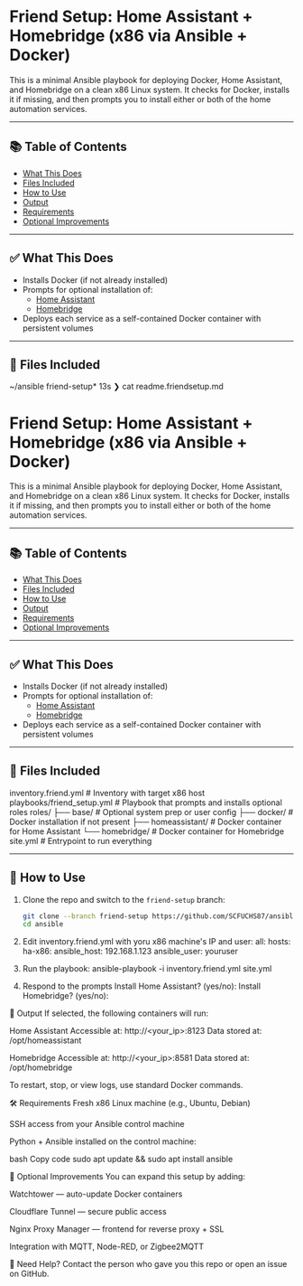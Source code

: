 # Friend Setup: Home Assistant + Homebridge (x86 via Ansible + Docker)

This is a minimal Ansible playbook for deploying Docker, Home Assistant, and Homebridge on a clean x86 Linux system. It checks for Docker, installs it if missing, and then prompts you to install either or both of the home automation services.

---

## 📚 Table of Contents
- [What This Does](#what-this-does)
- [Files Included](#files-included)
- [How to Use](#how-to-use)
- [Output](#output)
- [Requirements](#requirements)
- [Optional Improvements](#optional-improvements)

---

## ✅ What This Does

- Installs Docker (if not already installed)
- Prompts for optional installation of:
  - [Home Assistant](https://www.home-assistant.io/)
  - [Homebridge](https://homebridge.io/)
- Deploys each service as a self-contained Docker container with persistent volumes

---

## 📁 Files Included

~/ansible friend-setup* 13s
❯ cat readme.friendsetup.md
# Friend Setup: Home Assistant + Homebridge (x86 via Ansible + Docker)

This is a minimal Ansible playbook for deploying Docker, Home Assistant, and Homebridge on a clean x86 Linux system. It checks for Docker, installs it if missing, and then prompts you to install either or both of the home automation services.

---

## 📚 Table of Contents
- [What This Does](#what-this-does)
- [Files Included](#files-included)
- [How to Use](#how-to-use)
- [Output](#output)
- [Requirements](#requirements)
- [Optional Improvements](#optional-improvements)

---

## ✅ What This Does

- Installs Docker (if not already installed)
- Prompts for optional installation of:
  - [Home Assistant](https://www.home-assistant.io/)
  - [Homebridge](https://homebridge.io/)
- Deploys each service as a self-contained Docker container with persistent volumes

---

## 📁 Files Included

inventory.friend.yml # Inventory with target x86 host
playbooks/friend_setup.yml # Playbook that prompts and installs optional roles
roles/
├── base/ # Optional system prep or user config
├── docker/ # Docker installation if not present
├── homeassistant/ # Docker container for Home Assistant
└── homebridge/ # Docker container for Homebridge
site.yml # Entrypoint to run everything


---

## 🚀 How to Use

1. Clone the repo and switch to the `friend-setup` branch:
   ```bash
   git clone --branch friend-setup https://github.com/SCFUCHS87/ansible.git
   cd ansible

2. Edit inventory.friend.yml with yoru x86 machine's IP and user:
all:
  hosts:
    ha-x86:
      ansible_host: 192.168.1.123
      ansible_user: youruser

3.  Run the playbook:
ansible-playbook -i inventory.friend.yml site.yml
4.  Respond to the prompts
Install Home Assistant? (yes/no):
Install Homebridge? (yes/no):

🧾 Output
If selected, the following containers will run:

Home Assistant
Accessible at: http://<your_ip>:8123
Data stored at: /opt/homeassistant

Homebridge
Accessible at: http://<your_ip>:8581
Data stored at: /opt/homebridge

To restart, stop, or view logs, use standard Docker commands.


🛠 Requirements
Fresh x86 Linux machine (e.g., Ubuntu, Debian)

SSH access from your Ansible control machine

Python + Ansible installed on the control machine:

bash
Copy code
sudo apt update && sudo apt install ansible


🧩 Optional Improvements
You can expand this setup by adding:

Watchtower — auto-update Docker containers

Cloudflare Tunnel — secure public access

Nginx Proxy Manager — frontend for reverse proxy + SSL

Integration with MQTT, Node-RED, or Zigbee2MQTT


💬 Need Help?
Contact the person who gave you this repo or open an issue on GitHub.
